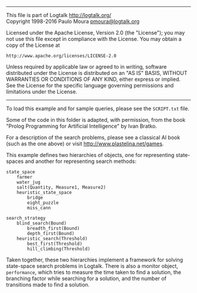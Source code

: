 ________________________________________________________________________

This file is part of Logtalk <http://logtalk.org/>  
Copyright 1998-2016 Paulo Moura <pmoura@logtalk.org>

Licensed under the Apache License, Version 2.0 (the "License");
you may not use this file except in compliance with the License.
You may obtain a copy of the License at

    http://www.apache.org/licenses/LICENSE-2.0

Unless required by applicable law or agreed to in writing, software
distributed under the License is distributed on an "AS IS" BASIS,
WITHOUT WARRANTIES OR CONDITIONS OF ANY KIND, either express or implied.
See the License for the specific language governing permissions and
limitations under the License.
________________________________________________________________________


To load this example and for sample queries, please see the `SCRIPT.txt`
file.

Some of the code in this folder is adapted, with permission, from the book 
"Prolog Programming for Artificial Intelligence" by Ivan Bratko.

For a description of the search problems, please see a classical AI book 
(such as the one above) or visit <http://www.plastelina.net/games>.

This example defines two hierarchies of objects, one for representing 
state-spaces and another for representing search methods:

	state_space
		farmer
		water_jug
		salt(Quantity, Measure1, Measure2)
		heuristic_state_space
			bridge
			eight_puzzle
			miss_cann

	search_strategy
		blind_search(Bound)
			breadth_first(Bound)
			depth_first(Bound)
		heuristic_search(Threshold)
			best_first(Threshold)
			hill_climbing(Threshold)

Taken together, these two hierarchies implement a framework for solving 
state-space search problems in Logtalk. There is also a monitor object, 
`performance`, which tries to measure the time taken to find a solution, 
the branching factor while searching for a solution, and the number of 
transitions made to find a solution.
